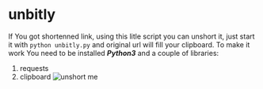 # unbitly
If You got shortenned link, using this litle script you can unshort it, just start it with `python unbitly.py` and original url will fill your clipboard.
To make it work You need to be installed ***Python3*** and a couple of libraries:
1. requests
2. clipboard
![unshort me](https://encrypted-tbn0.gstatic.com/images?q=tbn:ANd9GcQaOr37ZBprWOn5EuzbuOQyQIwZfHxhUkSWIGtjM_wWu0NB25nfyg)
